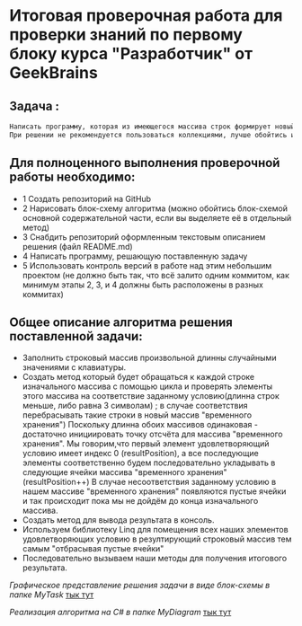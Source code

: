 # **Итоговая проверочная работа для проверки знаний по первому блоку курса "Разработчик" oт GeekBrains**

## Задача : 

~~~bash
Написать программу, которая из имеющегося массива строк формирует новый массив из строк, длина которых меньше, либо равна 3 символам. Первоначальный массив можно ввести с клавиатуры, либо задать на старте выполнения алгоритма. 
При решении не рекомендуется пользоваться коллекциями, лучше обойтись исключительно массивами. 
~~~

## Для полноценного выполнения проверочной работы необходимо:

* 1 Создать репозиторий на GitHub
* 2 Нарисовать блок-схему алгоритма (можно обойтись блок-схемой основной содержательной части, если вы выделяете её в отдельный метод)
* 3 Снабдить репозиторий оформленным текстовым описанием решения (файл README.md)
* 4 Написать программу, решающую поставленную задачу
* 5 Использовать контроль версий в работе над этим небольшим проектом (не должно быть так, что всё залито одним коммитом, как минимум этапы 2, 3, и 4 должны быть расположены в разных коммитах)


## Общее описание алгоритма решения поставленной задачи:

* Заполнить строковый массив произвольной длинны случайными значениями с клавиатуры.
*  Создать метод который будет обращаться к каждой строке изначального массива с помощью цикла и проверять элементы этого массива на соответствие заданному условию(длинна строк меньше, либо равна 3 символам) ; в случае соответствия перебрасывать такие строки в новый массив "временного хранения") 
Поскольку длинна обоих массивов одинаковая - достаточно инициировать точку отсчёта для массива "временного хранения". Мы говорим,что первый элемент удовлетворяющий условию имеет индекс 0 (resultPosition), а все последующие элементы соответственно будем последовательно укладывать в следующие ячейки массива "временного хранения"  (resultPosition++) В случае несоответствия заданному условию в нашем массиве "временного хранения" появляются пустые ячейки и так происходит пока мы не дойдём до конца изначального массива.
* Создать метод для вывода результата в консоль.
* Используем библиотеку Linq для помещения всех наших элементов удовлетворяющих условию в резултирующий строковый массив тем самым "отбрасывая пустые ячейки"
* Последовательно вызываем наши методы для получения итогового результата.

*Графическое представление решения задачи в виде блок-схемы в папке MyTask* [тык тут](MyDiagram/GetArrayAfterApplyingCondition.png)

*Реализация алгоритма на C# в папке MyDiagram* [тык тут](MyTask/Program.cs)